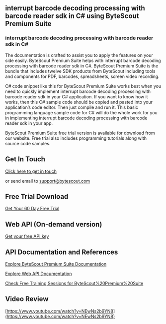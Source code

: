 ## interrupt barcode decoding processing with barcode reader sdk in C# using ByteScout Premium Suite

### interrupt barcode decoding processing with barcode reader sdk in C#

The documentation is crafted to assist you to apply the features on your side easily. ByteScout Premium Suite helps with interrupt barcode decoding processing with barcode reader sdk in C#. ByteScout Premium Suite is the bundle that includes twelve SDK products from ByteScout including tools and components for PDF, barcodes, spreadsheets, screen video recording.

C# code snippet like this for ByteScout Premium Suite works best when you need to quickly implement interrupt barcode decoding processing with barcode reader sdk in your C# application. If you want to know how it works, then this C# sample code should be copied and pasted into your application’s code editor. Then just compile and run it. This basic programming language sample code for C# will do the whole work for you in implementing interrupt barcode decoding processing with barcode reader sdk in your app.

ByteScout Premium Suite free trial version is available for download from our website. Free trial also includes programming tutorials along with source code samples.

## Get In Touch

[Click here to get in touch](https://bytescout.zendesk.com/hc/en-us/requests/new?subject=ByteScout%20Premium%20Suite%20Question)

or send email to [support@bytescout.com](mailto:support@bytescout.com?subject=ByteScout%20Premium%20Suite%20Question) 

## Free Trial Download

[Get Your 60 Day Free Trial](https://bytescout.com/download/web-installer?utm_source=github-readme)

## Web API (On-demand version)

[Get your free API key](https://pdf.co/documentation/api?utm_source=github-readme)

## API Documentation and References

[Explore ByteScout Premium Suite Documentation](https://bytescout.com/documentation/index.html?utm_source=github-readme)

[Explore Web API Documentation](https://pdf.co/documentation/api?utm_source=github-readme)

[Check Free Training Sessions for ByteScout%20Premium%20Suite](https://academy.bytescout.com/)

## Video Review

[https://www.youtube.com/watch?v=NEwNs2b9YN8](https://www.youtube.com/watch?v=NEwNs2b9YN8)